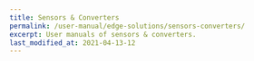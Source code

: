 ```yaml
---
title: Sensors & Converters
permalink: /user-manual/edge-solutions/sensors-converters/
excerpt: User manuals of sensors & converters.
last_modified_at: 2021-04-13-12
---
```

